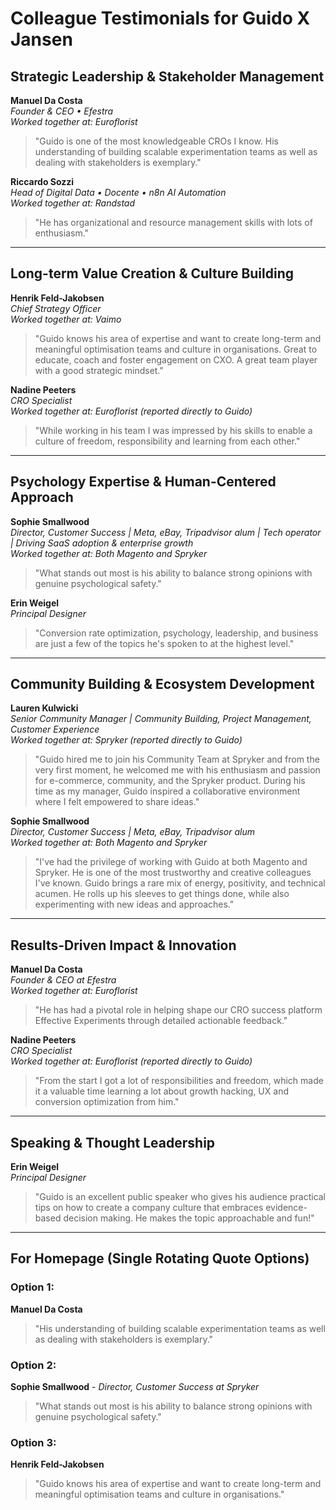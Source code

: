 # Colleague Testimonials for Guido X Jansen

## Strategic Leadership & Stakeholder Management

**Manuel Da Costa**  
*Founder & CEO • Efestra*  
*Worked together at: Euroflorist*

> "Guido is one of the most knowledgeable CROs I know. His understanding of building scalable experimentation teams as well as dealing with stakeholders is exemplary."

**Riccardo Sozzi**  
*Head of Digital Data • Docente • n8n AI Automation*  
*Worked together at: Randstad*

> "He has organizational and resource management skills with lots of enthusiasm."

---

## Long-term Value Creation & Culture Building

**Henrik Feld-Jakobsen**  
*Chief Strategy Officer*  
*Worked together at: Vaimo*

> "Guido knows his area of expertise and want to create long-term and meaningful optimisation teams and culture in organisations. Great to educate, coach and foster engagement on CXO. A great team player with a good strategic mindset."

**Nadine Peeters**  
*CRO Specialist*  
*Worked together at: Euroflorist (reported directly to Guido)*

> "While working in his team I was impressed by his skills to enable a culture of freedom, responsibility and learning from each other."

---

## Psychology Expertise & Human-Centered Approach

**Sophie Smallwood**  
*Director, Customer Success | Meta, eBay, Tripadvisor alum | Tech operator | Driving SaaS adoption & enterprise growth*  
*Worked together at: Both Magento and Spryker*

> "What stands out most is his ability to balance strong opinions with genuine psychological safety."

**Erin Weigel**  
*Principal Designer*  

> "Conversion rate optimization, psychology, leadership, and business are just a few of the topics he's spoken to at the highest level."

---

## Community Building & Ecosystem Development

**Lauren Kulwicki**  
*Senior Community Manager | Community Building, Project Management, Customer Experience*  
*Worked together at: Spryker (reported directly to Guido)*

> "Guido hired me to join his Community Team at Spryker and from the very first moment, he welcomed me with his enthusiasm and passion for e-commerce, community, and the Spryker product. During his time as my manager, Guido inspired a collaborative environment where I felt empowered to share ideas."

**Sophie Smallwood**  
*Director, Customer Success | Meta, eBay, Tripadvisor alum*  
*Worked together at: Both Magento and Spryker*

> "I've had the privilege of working with Guido at both Magento and Spryker. He is one of the most trustworthy and creative colleagues I've known. Guido brings a rare mix of energy, positivity, and technical acumen. He rolls up his sleeves to get things done, while also experimenting with new ideas and approaches."

---

## Results-Driven Impact & Innovation

**Manuel Da Costa**  
*Founder & CEO at Efestra*  
*Worked together at: Euroflorist*

> "He has had a pivotal role in helping shape our CRO success platform Effective Experiments through detailed actionable feedback."

**Nadine Peeters**  
*CRO Specialist*  
*Worked together at: Euroflorist (reported directly to Guido)*

> "From the start I got a lot of responsibilities and freedom, which made it a valuable time learning a lot about growth hacking, UX and conversion optimization from him."

---

## Speaking & Thought Leadership

**Erin Weigel**  
*Principal Designer*  

> "Guido is an excellent public speaker who gives his audience practical tips on how to create a company culture that embraces evidence-based decision making. He makes the topic approachable and fun!"

---

## For Homepage (Single Rotating Quote Options)

### Option 1:
**Manuel Da Costa**
> "His understanding of building scalable experimentation teams as well as dealing with stakeholders is exemplary."

### Option 2:
**Sophie Smallwood** - *Director, Customer Success at Spryker*
> "What stands out most is his ability to balance strong opinions with genuine psychological safety."

### Option 3:
**Henrik Feld-Jakobsen**
> "Guido knows his area of expertise and want to create long-term and meaningful optimisation teams and culture in organisations."